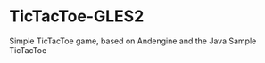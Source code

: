 TicTacToe-GLES2
===============

Simple TicTacToe game, based on Andengine and the Java Sample TicTacToe